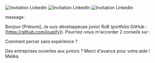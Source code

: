 


![Invitation LinkedIn](./images/Invitations_linkedin.png)
![Invitation LinkedIn](./images/Invitations_linkedin_2.png)
![Invitation LinkedIn](./images/linkedin_invitations_envoyees.png)


message :

Bonjour [Prénom],
Je suis développeuse junior RoR (portfolio GitHub : [https://github.com/joupify]).
Pourriez-vous m'accorder 2 conseils sur :

Comment percer sans expérience ?

Des entreprises ouvertes aux juniors ?
Merci d'avance pour votre aide !
Malika
